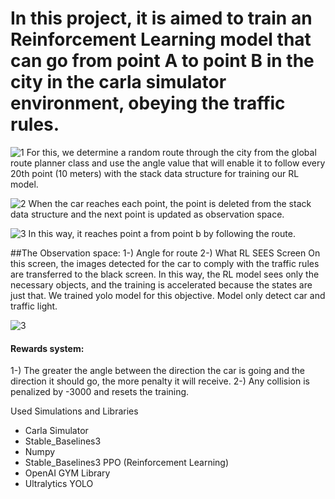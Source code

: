 # In this project, it is aimed to train an Reinforcement Learning model that can go from point A to point B in the city in the carla simulator environment, obeying the traffic rules.
![1](https://github.com/user-attachments/assets/e689033c-2bee-4762-923a-66e944b08ce4)
For this, we determine a random route through the city from the global route planner class and use the angle value that will enable it to follow every 20th point (10 meters) with the stack data structure for training our RL model.


![2](https://github.com/user-attachments/assets/1634b12c-57d0-49e4-8a44-ac8af8c306ef)
When the car reaches each point, the point is deleted from the stack data structure and the next point is updated as observation space.


![3](https://github.com/user-attachments/assets/b64d6a84-3d4f-4131-89d8-f81e0594a7f4)
In this way, it reaches point a from point b by following the route.


##The Observation space:
1-) Angle for route
2-) What RL SEES Screen
On this screen, the images detected for the car to comply with the traffic rules are transferred to the black screen. In this way, the RL model sees only the necessary objects, and the training is accelerated because the states are just that.
We trained yolo model for this objective. Model only detect car and traffic light.


![3](https://github.com/user-attachments/assets/160d0477-a8bc-44cb-b6dd-1c6fa08d5bbe)
#### Rewards system:
1-) The greater the angle between the direction the car is going and the direction it should go, the more penalty it will receive.
2-) Any collision is penalized by -3000 and resets the training.


Used Simulations and Libraries
- Carla Simulator
- Stable_Baselines3
- Numpy
- Stable_Baselines3 PPO (Reinforcement Learning)
- OpenAI GYM Library
- Ultralytics YOLO
